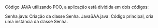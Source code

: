 Código JAVA utilizando POO, a aplicação está dividida em dois códigos:

Senha.java: Criação da classe Senha.
JavaSAA.java: Código principal, cria uma instância da classe Senha.
